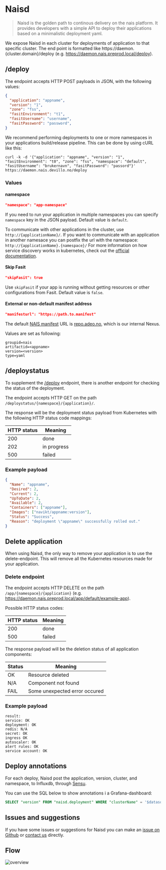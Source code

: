 Naisd
=====

> Naisd is the golden path to continous delivery on the nais platform. It provides developers with a simple API to deploy their applications based on a minimalistic deployment yaml.

We expose Naisd in each cluster for deployments of application to that specific cluster. The end point is formatted like  https://daemon.{cluster.domain}/deploy (e.g. https://daemon.nais.preprod.local/deploy).


## /deploy

The endpoint accepts HTTP POST payloads in JSON, with the following values:

```json
{
  "application": "appname",
  "version": "1",
  "zone": "fss",
  "fasitEnvironment": "t1",
  "fasitUsername": "username",
  "fasitPassword": "password",
}
```

We recommend performing deployments to one or more namespaces in your applications build/release pipeline. This can be done by using cURL like this:

```
curl -k -d '{"application": "appname", "version": "1", "fasitEnvironment": "t0", "zone": "fss", "namespace": "default", "fasitUsername": "brukernavn", "fasitPassword": "passord"}' https://daemon.nais.devillo.no/deploy
```


### Values

#### namespace

```json
"namespace": "app-namespace"
```

If you need to run your application in multiple namespaces you can specify `namespace` key in the JSON payload. Default value is `default`.

To communicate with other applications in the cluster, use `http://{applicationName}/`. If you want to communicate with an application in another namesace you can postfix the url with the namespace: `http://{applicationName}.{namespace}/`
For more information on how service discovery works in kubernetes, check out the [official documentation](https://kubernetes.io/docs/concepts/services-networking/dns-pod-service/).


#### Skip Fasit

```json
"skipFasit": true
```

Use `skipFasit` if your app is running without getting resources or other configurations from Fasit. Default value is `false`.


#### External or non-default manifest address

```json
"manifesturl": "https://path.to.manifest"
```

The default [NAIS manifest](../nais-application/manifest.md) URL is [repo.adeo.no](https://repo.adeo.no/), which is our internal Nexus.

Values are set as following:
```text
groupid=nais
artifactid=<appname>
version=<version>
type=yaml
```


## /deploystatus

To supplement the [/deploy](#deploy) endpoint, there is another endpoint for checking the status of the deployment.

The endpoint accepts HTTP GET on the path `/deploystatus/{namespace}/{application}/`.

The response will be the deployment status payload from Kubernetes with the following HTTP status code mappings:

| HTTP status | Meaning     |
| ----------- | ----------- |
| 200         | done        |
| 202         | in progress |
| 500         | failed      |


### Example payload

```json
{
  "Name": "appname",
  "Desired": 2,
  "Current": 2,
  "UpToDate": 2,
  "Available": 2,
  "Containers": ["appname"],
  "Images": ["navikt/appname:version"],
  "Status": "Success",
  "Reason": "deployment \"appname\" successfully rolled out."
}
```


## Delete application

When using Naisd, the only way to remove your application is to use the delete-endpoint. This will remove all the Kubernetes resources made for your application.

### Delete endpoint

The endpoint accepts HTTP DELETE on the path `/app/{namespace}/{application}`  (e.g. https://daemon.nais.preprod.local/app/default/example-app).

Possible HTTP status codes:

| HTTP status | Meaning     |
| ----------- | ----------- |
| 200         | done        |
| 500         | failed      |

The response payload will be the deletion status of all application components:

| Status | Meaning                        |
| ------ | ------------------------------ |
| OK     | Resource deleted               |
| N/A    | Component not found            |
| FAIL   | Some unexpected error occured  |


### Example payload

```
result:
service: OK
deployment: OK
redis: N/A
secret: OK
ingress OK
autoscaler: OK
alert rules: OK
service account: OK
```


## Deploy annotations

For each deploy, Naisd post the application, version, cluster, and namespace, to Influxdb, through [Sensu](/../observability/metrics.md#push-metrics).

You can use the SQL below to show annotations i a Grafana-dashboard:

```sql
SELECT "version" FROM "naisd.deployment" WHERE "clusterName" = '$datasource$' AND "application" =~ /^$app$/ AND "namespace" =~ /^$namespace$/ AND $timeFilter
```


## Issues and suggestions

If you have some issues or suggestions for Naisd you can make an [issue on Github](https://github.com/nais/naisd/issues) or [contact us](../README.md#contact-us) directly.


## Flow

![overview](../.gitbook/assets/naisd_overview.png)
